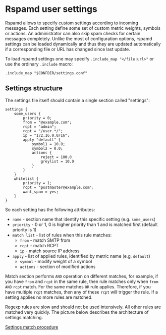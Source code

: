 # Rspamd user settings

Rspamd allows to specify custom settings according to incoming messages. Each setting define some set
of custom metric weights, symbols or actions. An administrator can also skip spam checks for certain
messages completely. Unlike the most of configuration options, rspamd settings can be loaded dynamically
and thus they are updated automatically if a corresponding file or URL has changed since last update.

To load rspamd settings one may specify `.include_map "</file|url>"` or use the ordinary `.include` macro:

~~~nginx
.include_map "$CONFDIR/settings.conf"
~~~

## Settings structure

The settings file itself should contain a single section called "settings":

~~~nginx
settings {
	some_users {
		priority = 0;
		from = "@example.com";
		rcpt = "admin";
		rcpt = "/user.*/";
		ip = "172.16.0.0/16";
		apply "default" {
			symbol1 = 10.0;
			symbol2 = 0.0;
			actions {
				reject = 100.0
				greylist = 10.0
			}
		}
	}
	whitelist {
		priority = 1;
		rcpt = "postmaster@example.com";
		want_spam = yes;
	}
}
~~~

So each setting has the following attributes:

- `name` - section name that identify this specific setting (e.g. `some_users`)
- `priority` - 0 or 1, 0 is higher priority than 1 and is matched first (default priority is 1)
- `match list` - list of rules when this rule matches:
	+ `from` - match SMTP from
	+ `rcpt` - match RCPT
	+ `ip` - match source IP address
- `apply` - list of applied rules, identified by metric name (e.g. `default`)
	+ `symbol` - modify weight of a symbol
	+ `actions` - section of modified actions

Match section performs `AND` operation on different matches, for example, if you have
`from` and `rcpt` in the same rule, then rule matches only when `from` `AND` `rcpt` match.
For the same matches `OR` rule applies. Therefore, if you have multiple `rcpt` matches, then any of
these `rcpt` will trigger the rule. If a setting applies no more rules are matched.

Regexp rules are slow and should not be used intensively. All other rules are matched very quickly.
The picture below describes the architecture of settings matching.

[Settings match procedure](settings.png "Settings match procedure")